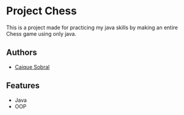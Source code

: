 # Project Chess

This is a project made for practicing my java skills by making an entire Chess game using only java.

## Authors

- [Caique Sobral](https://www.github.com/caiquesobral)

## Features

- Java
- OOP